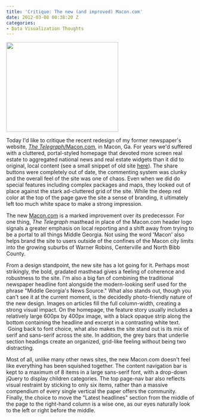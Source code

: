 ```yaml
---
title: 'Critique: The new (and improved) Macon.com'
date: 2012-03-08 00:38:20 Z
categories:
- Data Visualization Thoughts
---
```


<p><a href="{{ site.baseurl }}/assets/Screen-Shot-2012-05-08-at-6.06.52-AM.png"><img class="size-medium wp-image-2675 alignright" title="Screen Shot 2012-05-08 at 6.06.52 AM" src="{{ site.baseurl }}/assets/Screen-Shot-2012-05-08-at-6.06.52-AM.png" alt="" width="300" height="240" /></a></p>
<p>Today I'd like to critique the recent redesign of my former newspaper's website, <a href="http://macon.com"><em>The Telegraph</em>/Macon.com</a>, in Macon, Ga. For years we'd suffered with a cluttered, portal-styled homepage that devoted more screen real estate to aggregated national news and real estate widgets than it did to original, local content (see a small snippet of old site <a href="http://69.89.31.238/~carlvlew/wp-content/uploads/2010/03/Picture-4.png">here</a>). The share buttons were completely out of date, the commenting system was clunky and the overall feel of the site was one of chaos. Even when we did do special features including complex packages and maps, they looked out of place against the stark ad-cluttered grid of the site. While the deep red color at the top of the page gave the site a sense of branding, it ultimately left too much white space to make a strong impression.</p>
<p>The new <a href="http://macon.com">Macon.com</a> is a marked improvement over its predecessor. For one thing, <em>The Telegraph </em>masthead in place of the Macon.com header logo signals a greater emphasis on local reporting and a shift away from trying to be a portal to all things Middle Georgia. Not using the word 'Macon' also helps brand the site to users outside of the confines of the Macon city limits into the growing suburbs of Warner Robins, Centerville and North Bibb County.</p>
<p>From a design standpoint, the new site has a lot going for it. Perhaps most strikingly, the bold, gradated masthead gives a feeling of coherence and robustness to the site. I'm also a big fan of combining the traditional newspaper headline font alongside the modern-looking serif used for the phrase "Middle Georgia's News Source." What also stands out, though you can't see it at the current moment, is the decidedly photo-friendly nature of the new design. Images on articles fill the full column-width, creating a strong visual impact. On the homepage, the feature story usually includes a relatively large 600px by 400px image, with a black opaque strip along the bottom containing the headline and excerpt in a contrasting white text.  Going back to font choice, what also makes the site stand out is its mix of serif and sans-serif across the site. In addition, the grey bars that underlie section headings create an organized, grid-like feeling without being two distracting.</p>
<p>Most of all, unlike many other news sites, the new Macon.com doesn't feel like everything has been squished together. The content navigation bar is kept to a maximum of 8 items in a large sans-serif font, with a drop-down jQuery to display children categories. The top page-nav bar also reflects visual restraint by sticking to only six items, rather than a massive compendium of every single vertical the paper offers the community. Finally, the choice to move the "Latest headlines" section from the middle of the page to the right-hand column is a wise one, as our eyes naturally look to the left or right before the middle.</p>
